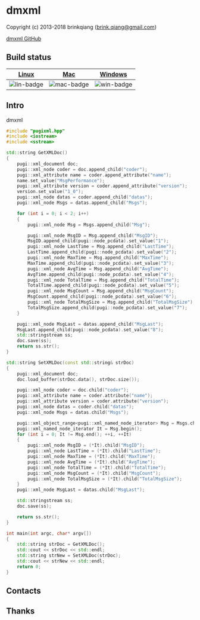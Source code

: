 # dmxml

Copyright (c) 2013-2018 brinkqiang (brink.qiang@gmail.com)

[dmxml GitHub](https://github.com/brinkqiang/dmxml)

## Build status
| [Linux][lin-link] | [Mac][mac-link] | [Windows][win-link] |
| :---------------: | :----------------: | :-----------------: |
| ![lin-badge]      | ![mac-badge]       | ![win-badge]        |

[lin-badge]: https://github.com/brinkqiang/dmxml/workflows/linux/badge.svg "linux build status"
[lin-link]:  https://github.com/brinkqiang/dmxml/actions/workflows/linux.yml "linux build status"
[mac-badge]: https://github.com/brinkqiang/dmxml/workflows/mac/badge.svg "mac build status"
[mac-link]:  https://github.com/brinkqiang/dmxml/actions/workflows/mac.yml "mac build status"
[win-badge]: https://github.com/brinkqiang/dmxml/workflows/win/badge.svg "win build status"
[win-link]:  https://github.com/brinkqiang/dmxml/actions/workflows/win.yml "win build status"

## Intro
dmxml
```cpp
#include "pugixml.hpp"
#include <iostream>
#include <sstream>

std::string GetXMLDoc()
{
	pugi::xml_document doc;
	pugi::xml_node coder = doc.append_child("coder");
	pugi::xml_attribute name = coder.append_attribute("name");
	name.set_value("MsgPerformance");
	pugi::xml_attribute version = coder.append_attribute("version");
	version.set_value("1_0");
	pugi::xml_node datas = coder.append_child("datas");
	pugi::xml_node Msgs = datas.append_child("Msgs");

	for (int i = 0; i < 2; i++)
	{
		pugi::xml_node Msg = Msgs.append_child("Msg");

		pugi::xml_node MsgID = Msg.append_child("MsgID");
		MsgID.append_child(pugi::node_pcdata).set_value("1");
		pugi::xml_node LastTime = Msg.append_child("LastTime");
		LastTime.append_child(pugi::node_pcdata).set_value("2");
		pugi::xml_node MaxTime = Msg.append_child("MaxTime");
		MaxTime.append_child(pugi::node_pcdata).set_value("3");
		pugi::xml_node AvgTime = Msg.append_child("AvgTime");
		AvgTime.append_child(pugi::node_pcdata).set_value("4");
		pugi::xml_node TotalTime = Msg.append_child("TotalTime");
		TotalTime.append_child(pugi::node_pcdata).set_value("5");
		pugi::xml_node MsgCount = Msg.append_child("MsgCount");
		MsgCount.append_child(pugi::node_pcdata).set_value("6");
		pugi::xml_node TotalMsgSize = Msg.append_child("TotalMsgSize");
		TotalMsgSize.append_child(pugi::node_pcdata).set_value("7");
	}

	pugi::xml_node MsgLast = datas.append_child("MsgLast");
	MsgLast.append_child(pugi::node_pcdata).set_value("8");
	std::stringstream ss;
	doc.save(ss);
	return ss.str();
}

std::string SetXMLDoc(const std::string& strDoc)
{
	pugi::xml_document doc;
	doc.load_buffer(strDoc.data(), strDoc.size());

	pugi::xml_node coder = doc.child("coder");
	pugi::xml_attribute name = coder.attribute("name");
	pugi::xml_attribute version = coder.attribute("version");
	pugi::xml_node datas = coder.child("datas");
	pugi::xml_node Msgs = datas.child("Msgs");

	pugi::xml_object_range<pugi::xml_named_node_iterator> Msg = Msgs.children("Msg");
	pugi::xml_named_node_iterator It = Msg.begin();
	for (int i = 0; It != Msg.end(); ++i, ++It)
	{
		pugi::xml_node MsgID = (*It).child("MsgID");
		pugi::xml_node LastTime = (*It).child("LastTime");
		pugi::xml_node MaxTime = (*It).child("MaxTime");
		pugi::xml_node AvgTime = (*It).child("AvgTime");
		pugi::xml_node TotalTime = (*It).child("TotalTime");
		pugi::xml_node MsgCount = (*It).child("MsgCount");
		pugi::xml_node TotalMsgSize = (*It).child("TotalMsgSize");
	}
	pugi::xml_node MsgLast = datas.child("MsgLast");

	std::stringstream ss;
	doc.save(ss);

	return ss.str();
}

int main(int argc, char* argv[])
{
	std::string strDoc = GetXMLDoc();
	std::cout << strDoc << std::endl;
	std::string strNew = SetXMLDoc(strDoc);
	std::cout << strNew << std::endl;
	return 0;
}

```
## Contacts

## Thanks
